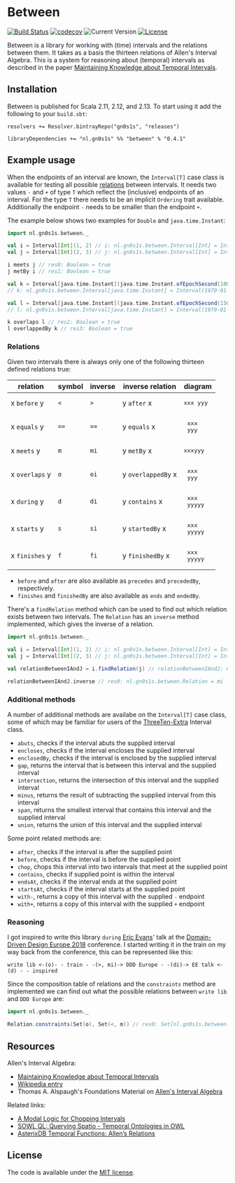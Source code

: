 # Between

[![Build Status](https://travis-ci.org/Philippus/between.svg?branch=master)](https://travis-ci.org/Philippus/between)
[![codecov](https://codecov.io/gh/Philippus/between/branch/master/graph/badge.svg)](https://codecov.io/gh/Philippus/between)
![Current Version](https://img.shields.io/badge/version-0.4.1-brightgreen.svg?style=flat "0.4.1")
[![License](https://img.shields.io/badge/license-MIT-blue.svg?style=flat "MIT")](LICENSE.md)

Between is a library for working with (time) intervals and the relations between them. It takes as a basis the thirteen
relations of Allen's Interval Algebra. This is a system for reasoning about (temporal) intervals as described in
the paper [Maintaining Knowledge about Temporal Intervals](https://cse.unl.edu/~choueiry/Documents/Allen-CACM1983.pdf).

## Installation
Between is published for Scala 2.11, 2.12, and 2.13. To start using it add the following to your `build.sbt`:

```
resolvers += Resolver.bintrayRepo("gn0s1s", "releases")

libraryDependencies += "nl.gn0s1s" %% "between" % "0.4.1"
```

## Example usage
When the endpoints of an interval are known, the `Interval[T]` case class is available for testing all possible
[relations](#relations) between intervals. It needs two values `-` and `+` of type `T` which reflect the (inclusive)
endpoints of an interval. For the type `T` there needs to be an implicit `Ordering` trait available. Additionally the
endpoint `-` needs to be smaller than the endpoint `+`.

The example below shows two examples for `Double` and `java.time.Instant`:

```scala
import nl.gn0s1s.between._

val i = Interval[Int](1, 2) // i: nl.gn0s1s.between.Interval[Int] = Interval(1,2)
val j = Interval[Int](2, 3) // j: nl.gn0s1s.between.Interval[Int] = Interval(2,3)

i meets j // res0: Boolean = true
j metBy i // res1: Boolean = true

val k = Interval[java.time.Instant](java.time.Instant.ofEpochSecond(1000L), java.time.Instant.ofEpochSecond(2000L))
// k: nl.gn0s1s.between.Interval[java.time.Instant] = Interval(1970-01-01T00:16:40Z,1970-01-01T00:33:20Z)

val l = Interval[java.time.Instant](java.time.Instant.ofEpochSecond(1500L), java.time.Instant.ofEpochSecond(2500L))
// l: nl.gn0s1s.between.Interval[java.time.Instant] = Interval(1970-01-01T00:25:00Z,1970-01-01T00:41:40Z)

k overlaps l // res2: Boolean = true
l overlappedBy k // res3: Boolean = true
```

### Relations

Given two intervals there is always only one of the following thirteen defined relations true:

| relation       | symbol  | inverse | inverse relation   | diagram                     |
| -------------- | ------- | ------- | ------------------ | --------------------------- |
| x `before` y   |   `<`   |   `>`   | y `after` x        | <pre>xxx yyy</pre>          |
| x `equals` y   |   `==`  |  `==`   | y `equals` x       | <pre>  xxx<br>  yyy</pre>   |
| x `meets` y    |   `m`   |  `mi`   | y `metBy` x        | <pre>xxxyyy</pre>           |
| x `overlaps` y |   `o`   |  `oi`   | y `overlappedBy` x | <pre> xxx<br>  yyy</pre>    |
| x `during` y   |   `d`   |  `di`   | y `contains` x     | <pre>  xxx <br> yyyyy</pre> |
| x `starts` y   |   `s`   |  `si`   | y `startedBy` x    | <pre> xxx <br> yyyyy</pre>  |
| x `finishes` y |   `f`   |  `fi`   | y `finishedBy` x   | <pre>   xxx<br> yyyyy</pre> |

* `before` and `after` are also available as `precedes` and `precededBy`, respectively.
* `finishes` and `finishedBy` are also available as `ends` and `endedBy`.

There's a `findRelation` method which can be used to find out which relation exists between two intervals. The
`Relation` has an `inverse` method implemented, which gives the inverse of a relation.

```scala
import nl.gn0s1s.between._

val i = Interval[Int](1, 2) // i: nl.gn0s1s.between.Interval[Int] = Interval(1,2)
val j = Interval[Int](2, 3) // j: nl.gn0s1s.between.Interval[Int] = Interval(2,3)

val relationBetweenIAndJ = i.findRelation(j) // relationBetweenIAndJ: nl.gn0s1s.between.Relation = m

relationBetweenIAndJ.inverse // res0: nl.gn0s1s.between.Relation = mi
```

### Additional methods
A number of additional methods are availabe on the `Interval[T]` case class, some of which may be familiar for users of
the [ThreeTen-Extra](http://www.threeten.org/threeten-extra/apidocs/org/threeten/extra/Interval.html) Interval class.

* `abuts`, checks if the interval abuts the supplied interval
* `encloses`, checks if the interval encloses the supplied interval
* `enclosedBy`, checks if the interval is enclosed by the supplied interval
* `gap`, returns the interval that is between this interval and the supplied interval
* `intersection`, returns the intersection of this interval and the supplied interval
* `minus`, returns the result of subtracting the supplied interval from this interval
* `span`, returns the smallest interval that contains this interval and the supplied interval
* `union`, returns the union of this interval and the supplied interval

Some point related methods are:
* `after`, checks if the interval is after the supplied point
* `before`, checks if the interval is before the supplied point
* `chop`, chops this interval into two intervals that meet at the supplied point
* `contains`, checks if supplied point is within the interval
* `endsAt`, checks if the interval ends at the supplied point
* `startsAt`, checks if the interval starts at the supplied point
* `with-`, returns a copy of this interval with the supplied `-` endpoint
* `with+`, returns a copy of this interval with the supplied `+` endpoint

### Reasoning
I got inspired to write this library `during` [Eric Evans](https://github.com/ericevans0)' talk at the
[Domain-Driven Design Europe 2018](https://dddeurope.com/2018/) conference. I started writing it in the train on my way
back from the conference, this can be represented like this:

`write lib <-(o)- - train - -(>, mi)-> DDD Europe - -(di)-> EE talk <-(d) - - inspired`

Since the composition table of relations and the `constraints` method are implemented we can find out what the possible
relations between `write lib` and `DDD Europe` are:

```scala
import nl.gn0s1s.between._

Relation.constraints(Set(o), Set(<, m)) // res0: Set[nl.gn0s1s.between.Relation] = Set(<)
```

## Resources
Allen's Interval Algebra:
- [Maintaining Knowledge about Temporal Intervals](https://cse.unl.edu/~choueiry/Documents/Allen-CACM1983.pdf)
- [Wikipedia entry](https://en.wikipedia.org/wiki/Allen%27s_interval_algebra)
- Thomas A. Alspaugh's Foundations Material on [Allen's Interval Algebra](http://www.ics.uci.edu/~alspaugh/cls/shr/allen.html)

Related links:
- [A Modal Logic for Chopping Intervals](https://staff.fnwi.uva.nl/y.venema/papers/1991/vene-moda91.pdf)
- [SOWL QL: Querying Spatio - Temporal Ontologies in OWL](http://www.intelligence.tuc.gr/~petrakis/publications/SOWLQL-JDS.pdf)
- [AsterixDB Temporal Functions: Allen’s Relations](https://asterixdb.apache.org/docs/0.8.8-incubating/aql/allens.html)

## License
The code is available under the [MIT license](LICENSE.md).
